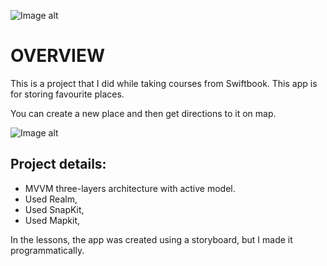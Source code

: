 ![Image alt](https://github.com/yardman438/FavplacesApp/blob/main/FAVPLACE_cover.jpg)
# OVERVIEW

This is a project that I did while taking courses from Swiftbook.
This app is for storing favourite places.

You can create a new place and then get directions to it on map.

![Image alt](https://github.com/yardman438/FavplacesApp/blob/main/FAVPLACES_screens.png)

## Project details:

- MVVM three-layers architecture with active model.
- Used Realm,
- Used SnapKit,
- Used Mapkit,

In the lessons, the app was created using a storyboard, but I made it programmatically.
